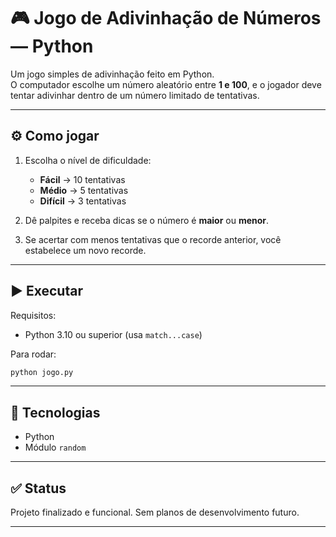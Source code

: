 # 🎮 Jogo de Adivinhação de Números — Python

Um jogo simples de adivinhação feito em Python.  
O computador escolhe um número aleatório entre **1 e 100**, e o jogador deve tentar adivinhar dentro de um número limitado de tentativas.

---

## ⚙️ Como jogar

1. Escolha o nível de dificuldade:
   - **Fácil** → 10 tentativas
   - **Médio** → 5 tentativas
   - **Difícil** → 3 tentativas

2. Dê palpites e receba dicas se o número é **maior** ou **menor**.

3. Se acertar com menos tentativas que o recorde anterior, você estabelece um novo recorde.

---

## ▶️ Executar

Requisitos:
- Python 3.10 ou superior (usa `match...case`)

Para rodar:
```bash
python jogo.py
```

---

## 🧰 Tecnologias

- Python
- Módulo `random`

---

## ✅ Status

Projeto finalizado e funcional. Sem planos de desenvolvimento futuro.

---
